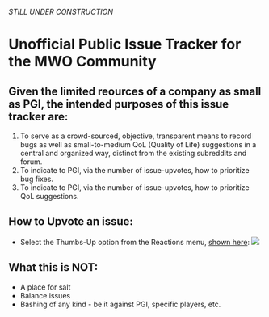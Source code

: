 *STILL UNDER CONSTRUCTION*

# Unofficial Public Issue Tracker for the MWO Community

## Given the limited reources of a company as small as PGI, the intended purposes of this issue tracker are:
1. To serve as a crowd-sourced, objective, transparent means to record bugs as well as small-to-medium QoL (Quality of Life) suggestions in a central and organized way, distinct from the existing subreddits and forum.
2. To indicate to PGI, via the number of issue-upvotes, how to prioritize bug fixes.
3. To indicate to PGI, via the number of issue-upvotes, how to prioritize QoL suggestions.



## How to Upvote an issue:
* Select the Thumbs-Up option from the Reactions menu, [shown here](http://lauhakari.com/content/uploads/2016/03/github_reactions.png):
![](http://lauhakari.com/content/uploads/2016/03/github_reactions.png)



## What this is NOT:
* A place for salt
* Balance issues
* Bashing of any kind - be it against PGI, specific players, etc.
